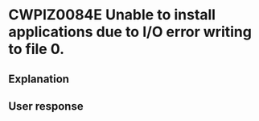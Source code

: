 # CWPIZ0084E Unable to install applications due to I/O error writing to file 0.

## Explanation

## User response